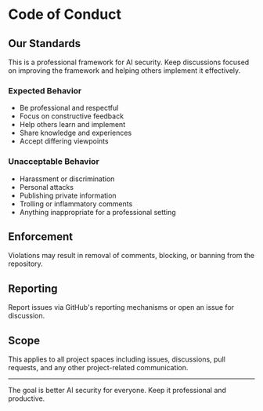 # Code of Conduct

## Our Standards

This is a professional framework for AI security. Keep discussions focused on improving the framework and helping others implement it effectively.

### Expected Behavior

- Be professional and respectful
- Focus on constructive feedback
- Help others learn and implement
- Share knowledge and experiences
- Accept differing viewpoints

### Unacceptable Behavior

- Harassment or discrimination
- Personal attacks
- Publishing private information
- Trolling or inflammatory comments
- Anything inappropriate for a professional setting

## Enforcement

Violations may result in removal of comments, blocking, or banning from the repository.

## Reporting

Report issues via GitHub's reporting mechanisms or open an issue for discussion.

## Scope

This applies to all project spaces including issues, discussions, pull requests, and any other project-related communication.

---

The goal is better AI security for everyone. Keep it professional and productive.
